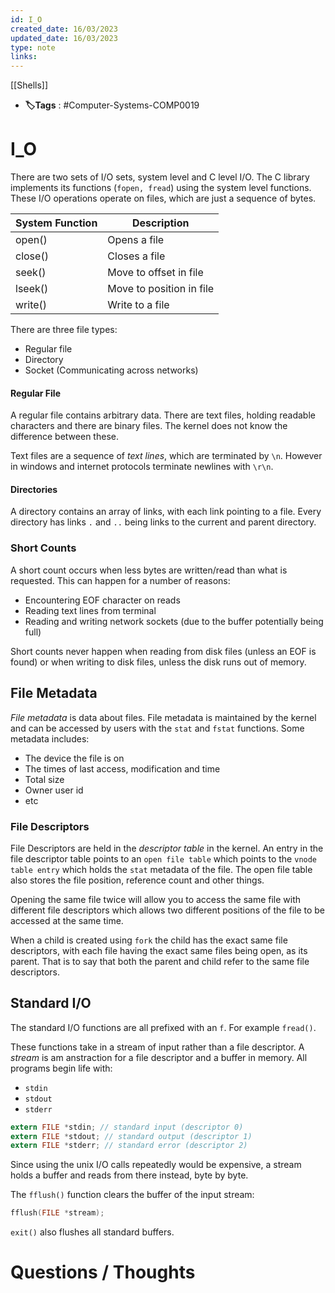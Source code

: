 ```yaml
---
id: I_O
created_date: 16/03/2023
updated_date: 16/03/2023
type: note
links: 
---
```

[[Shells]]
* **🏷️Tags** : #Computer-Systems-COMP0019 
# I_O

There are two sets of I/O sets, system level and C level I/O. The C library implements its functions (`fopen, fread`) using the system level functions. These I/O operations operate on files, which are just a sequence of bytes.

| System Function | Description              |
| --------------- | ------------------------ |
| open()          | Opens a file             |
| close()         | Closes a file            |
| seek()          | Move to offset in file   |
| lseek()         | Move to position in file |
| write()         | Write to a file          |


There are three file types:
* Regular file
* Directory
* Socket (Communicating across networks)

#### Regular File

A regular file contains arbitrary data. There are text files, holding readable characters and there are binary files. The kernel does not know the difference between these.

Text files are a sequence of *text lines*, which are terminated by `\n`. However in windows and internet protocols terminate newlines with `\r\n`.

#### Directories

A directory contains an array of links, with each link pointing to a file. Every directory has links `.` and `..` being links to the current and parent directory.


### Short Counts

A short count occurs when less bytes are written/read than what is requested. This can happen for a number of reasons:
* Encountering EOF character on reads
* Reading text lines from terminal
* Reading and writing network sockets (due to the buffer potentially being full)

Short counts never happen when reading from disk files (unless an EOF is found) or when writing to disk files, unless the disk runs out of memory.

## File Metadata

*File metadata* is data about files. File metadata is maintained by the kernel and can be accessed by users with the `stat` and `fstat` functions. Some metadata includes:
* The device the file is on
* The times of last access, modification and time
* Total size
* Owner user id
* etc

### File Descriptors

File Descriptors are held in the *descriptor table* in the kernel. An entry in the file descriptor table points to an `open file table` which points to the `vnode table entry` which holds the `stat` metadata of the file. The open file table also stores the file position, reference count and other things.

Opening the same file twice will allow you to access the same file with different file descriptors which allows two different positions of the file to be accessed at the same time.

When a child is created using `fork` the child has the exact same file descriptors, with each file having the exact same files being open, as its parent. That is to say that both the parent and child refer to the same file descriptors.

## Standard I/O

The standard I/O functions are all prefixed with an `f`. For example `fread()`.

These functions take in a stream of input rather than a file descriptor. A *stream* is am anstraction for a file descriptor and a buffer in memory. All programs begin life with:
* `stdin`
* `stdout`
* `stderr`

```c
extern FILE *stdin; // standard input (descriptor 0)
extern FILE *stdout; // standard output (descriptor 1)
extern FILE *stderr; // standard error (descriptor 2)
```

Since using the unix I/O calls repeatedly would be expensive, a stream holds a buffer and reads from there instead, byte by byte.

The `fflush()` function clears the buffer of the input stream:

```c
fflush(FILE *stream);
```
`exit()` also flushes all standard buffers.


# Questions / Thoughts